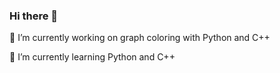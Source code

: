 ### Hi there 👋

🔭 I’m currently working on graph coloring with Python and C++

🌱 I’m currently learning Python and C++
